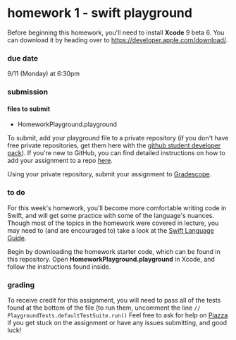 # homework 1 - swift playground

Before beginning this homework, you'll need to install **Xcode** 9 beta 6. You can download it by heading over to https://developer.apple.com/download/. 

### due date
9/11 (Monday) at 6:30pm

### submission 
#### files to submit
- HomeworkPlayground.playground

To submit, add your playground file to a private repository (if you don't have free private repositories, get them here with the [github student developer pack](https://education.github.com/pack)). If you're new to GitHub, you can find detailed instructions on how to add your assignment to a repo [here](iosdecal.com).

Using your private repository, submit your assignment to [Gradescope](https://gradescope.com/courses/9817/assignments/35309/).

### to do
For this week's homework, you'll become more comfortable writing code in Swift, and will get some practice with some of the language's nuances. Though most of the topics in the homework were covered in lecture, you may need to (and are encouraged to) take a look at the [Swift Language Guide](https://developer.apple.com/library/content/documentation/Swift/Conceptual/Swift_Programming_Language/TheBasics.html#//apple_ref/doc/uid/TP40014097-CH5-ID309).

Begin by downloading the homework starter code, which can be found in this repository. Open **HomeworkPlayground.playground** in Xcode, and follow the instructions found inside.

### grading

To receive credit for this assignment, you will need to pass all of the tests found at the bottom of the file (to run them, uncomment the line `// PlaygroundTests.defaultTestSuite.run()`
Feel free to ask for help on [Piazza](piazza.com/berkeley/fall2017/cs198001/home) if you get stuck on the assignment or have any issues submitting, and good luck!